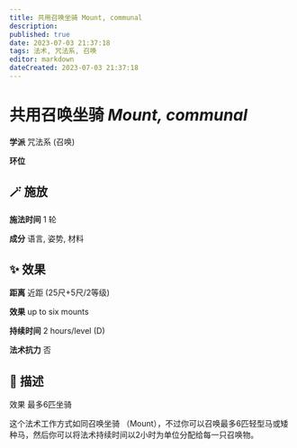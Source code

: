 ```yaml
---
title: 共用召唤坐骑 Mount, communal
description: 
published: true
date: 2023-07-03 21:37:18
tags: 法术, 咒法系, 召唤
editor: markdown
dateCreated: 2023-07-03 21:37:18
---
```


# **共用召唤坐骑** *Mount, communal*

**学派** 咒法系 (召唤) 

**环位** 

## 🪄 施放

**施法时间** 1 轮

**成分** 语言, 姿势, 材料

## ✨ 效果  

**距离** 近距 (25尺+5尺/2等级) 

**效果** up to six mounts 

**持续时间** 2 hours/level (D) 

**法术抗力** 否

## 📖 描述

效果          最多6匹坐骑

这个法术工作方式如同召唤坐骑 （Mount），不过你可以召唤最多6匹轻型马或矮种马，然后你可以将法术持续时间以2小时为单位分配给每一只召唤物。
    